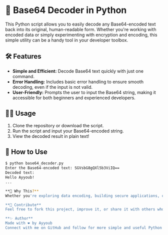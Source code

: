 # 📁 Base64 Decoder in Python

This Python script allows you to easily decode any Base64-encoded text back into its original, human-readable form. Whether you're working with encoded data or simply experimenting with encryption and encoding, this simple utility can be a handy tool in your developer toolbox.

## 🛠️ Features

- **Simple and Efficient:** Decode Base64 text quickly with just one command.
- **Error Handling:** Includes basic error handling to ensure smooth decoding, even if the input is not valid.
- **User-Friendly:** Prompts the user to input the Base64 string, making it accessible for both beginners and experienced developers.

## 🧑‍💻 Usage

1. Clone the repository or download the script.
2. Run the script and input your Base64-encoded string.
3. View the decoded result in plain text!

## 🔧 How to Use

```bash
$ python base64_decoder.py
Enter the Base64-encoded text: SGVsbG8gQXl5b3ViIQ==
Decoded text:
Hello Ayyoub!
...

**🚀 Why This?**
Whether you're exploring data encoding, building secure applications, or just getting started with Python, this tool provides a fast and reliable way to decode Base64-encoded text. Its simplicity makes it perfect for both learning and real-world usage.

**🙌 Contribute**
Feel free to fork this project, improve it, or share it with others who might find it helpful. Contributions, suggestions, and pull requests are always welcome!

**✨ Author**
Made with ❤️ by Ayyoub
Connect with me on GitHub and follow for more simple and useful Python scripts.


